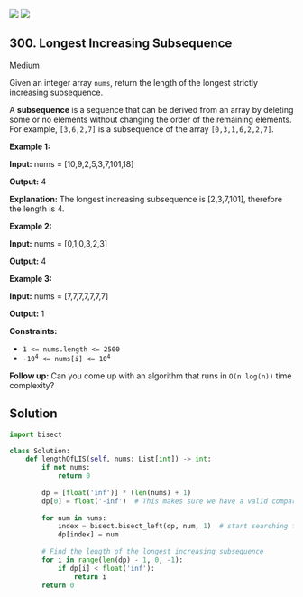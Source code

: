 [![](https://img.shields.io/github/stars/LeetCode-in-Python/LeetCode-in-Python?label=Stars&style=flat-square)](https://github.com/LeetCode-in-Python/LeetCode-in-Python)
[![](https://img.shields.io/github/forks/LeetCode-in-Python/LeetCode-in-Python?label=Fork%20me%20on%20GitHub%20&style=flat-square)](https://github.com/LeetCode-in-Python/LeetCode-in-Python/fork)

## 300\. Longest Increasing Subsequence

Medium

Given an integer array `nums`, return the length of the longest strictly increasing subsequence.

A **subsequence** is a sequence that can be derived from an array by deleting some or no elements without changing the order of the remaining elements. For example, `[3,6,2,7]` is a subsequence of the array `[0,3,1,6,2,2,7]`.

**Example 1:**

**Input:** nums = [10,9,2,5,3,7,101,18]

**Output:** 4

**Explanation:** The longest increasing subsequence is [2,3,7,101], therefore the length is 4. 

**Example 2:**

**Input:** nums = [0,1,0,3,2,3]

**Output:** 4 

**Example 3:**

**Input:** nums = [7,7,7,7,7,7,7]

**Output:** 1 

**Constraints:**

*   `1 <= nums.length <= 2500`
*   <code>-10<sup>4</sup> <= nums[i] <= 10<sup>4</sup></code>

**Follow up:** Can you come up with an algorithm that runs in `O(n log(n))` time complexity?

## Solution

```python
import bisect

class Solution:
    def lengthOfLIS(self, nums: List[int]) -> int:
        if not nums:
            return 0
        
        dp = [float('inf')] * (len(nums) + 1)
        dp[0] = float('-inf')  # This makes sure we have a valid comparison at dp[1] = min(dp[1], num)
        
        for num in nums:
            index = bisect.bisect_left(dp, num, 1)  # start searching from index 1
            dp[index] = num
        
        # Find the length of the longest increasing subsequence
        for i in range(len(dp) - 1, 0, -1):
            if dp[i] < float('inf'):
                return i
        return 0
```